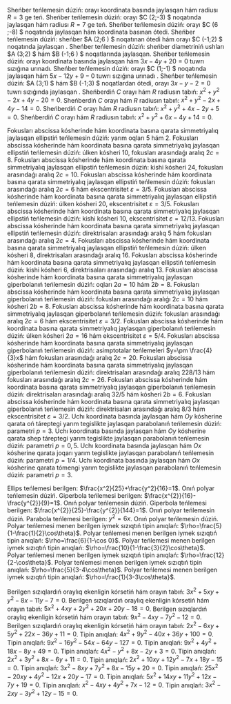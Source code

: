 Sheńber teńlemesin dúziń: orayı koordinata basında jaylasqan hám radiusı $R=3$ ge teń.
Sheńber teńlemesin dúziń: orayı $C (2;-3) $ noqatında jaylasqan hám radiusı $R=7$ ge teń.
Sheńber teńlemesin dúziń: orayı $C (6 ;-8) $ noqatında jaylasqan hám koordinata basınan ótedi.
Sheńber teńlemesin dúziń: sheńber $A (2;6 ) $ noqatınan ótedi hám orayı $C (-1;2) $ noqatında jaylasqan .
Sheńber teńlemesin dúziń: sheńber diametriniń ushları $A (3;2) $ hám $B (-1;6 ) $ noqatlarında jaylasqan.
Sheńber teńlemesin dúziń: orayı koordinata basında jaylasqan hám $3 x-4 y+20=0$ tuwrı sızıǵına urınadı.
Sheńber teńlemesin dúziń: orayı $C (1;-1) $ noqatında jaylasqan hám $5 x-12 y+9 -0$ tuwrı sızıǵına urınadı .
Sheńber teńlemesin dúziń: $A (3;1) $ hám $B (-1;3) $ noqatlardan ótedi, orayı $3 x-y-2=0$ tuwrı sızıǵında jaylasqan .
Sheńberdiń $C$ orayı hám $R$ radiusın tabıń: $x^2+y^2-2 x+4 y-20=0$.
Sheńberdiń $C$ orayı hám $R$ radiusın tabıń: $x^2+y^2-2 x+4 y-14=0$.
Sheńberdiń $C$ orayı hám $R$ radiusın tabıń: $x^2+y^2+4 x-2 y+5=0$.
Sheńberdiń $C$ orayı hám $R$ radiusın tabıń: $x^2+y^2+6 x-4 y+14=0$.

Fokusları abscissa kósherinde hám koordinata basına qarata simmetriyalıq jaylasqan ellipstiń teńlemesin dúziń: yarım oqları 5 hám 2.
Fokusları abscissa kósherinde hám koordinata basına qarata simmetriyalıq jaylasqan ellipstiń teńlemesin dúziń: úlken kósheri $10$, fokusları arasındaǵı aralıq $2 c=8$.
Fokusları abscissa kósherinde hám koordinata basına qarata simmetriyalıq jaylasqan ellipstiń teńlemesin dúziń: kishi kósheri $24$, fokusları arasındaǵı aralıq $2 c=10$.
Fokusları abscissa kósherinde hám koordinata basına qarata simmetriyalıq jaylasqan ellipstiń teńlemesin dúziń: fokusları arasındaǵı aralıq $2 c=6$ hám ekscentrisitet $\varepsilon=3/5$.
Fokusları abscissa kósherinde hám koordinata basına qarata simmetriyalıq jaylasqan ellipstiń teńlemesin dúziń: úlken kósheri $20$, ekscentrisitet $\varepsilon=3/5$.
Fokusları abscissa kósherinde hám koordinata basına qarata simmetriyalıq jaylasqan ellipstiń teńlemesin dúziń: kishi kósheri $10$, ekscentrisitet $\varepsilon=12/13$.
Fokusları abscissa kósherinde hám koordinata basına qarata simmetriyalıq jaylasqan ellipstiń teńlemesin dúziń: direktrisaları arasındaǵı aralıq $5$ hám fokusları arasındaǵı aralıq $2 c=4$.
Fokusları abscissa kósherinde hám koordinata basına qarata simmetriyalıq jaylasqan ellipstiń teńlemesin dúziń: úlken kósheri $8$, direktrisaları arasındaǵı aralıq $16$.
Fokusları abscissa kósherinde hám koordinata basına qarata simmetriyalıq jaylasqan ellipstiń teńlemesin dúziń: kishi kósheri $6$, direktrisaları arasındaǵı aralıq $13$.
Fokusları abscissa kósherinde hám koordinata basına qarata simmetriyalıq jaylasqan giperbolanıń teńlemesin dúziń: oqları $2 a=10$ hám $2 b=8$.
Fokusları abscissa kósherinde hám koordinata basına qarata simmetriyalıq jaylasqan giperbolanıń teńlemesin dúziń: fokusları arasındaǵı aralıǵı $2 c=10$ hám kósheri $2 b=8$.
Fokusları abscissa kósherinde hám koordinata basına qarata simmetriyalıq jaylasqan giperbolanıń teńlemesin dúziń: fokusları arasındaǵı aralıq $2 c=6$ hám ekscentrisitet $\varepsilon=3/2$.
Fokusları abscissa kósherinde hám koordinata basına qarata simmetriyalıq jaylasqan giperbolanıń teńlemesin dúziń: úlken kósheri $2 a=16$ hám ekscentrisitet $\varepsilon=5/4$.
Fokusları abscissa kósherinde hám koordinata basına qarata simmetriyalıq jaylasqan giperbolanıń teńlemesin dúziń: asimptotalar teńlemeleri $y=\pm \frac{4}{3}x$ hám fokusları arasındaǵı aralıq $2 c=20$.
Fokusları abscissa kósherinde hám koordinata basına qarata simmetriyalıq jaylasqan giperbolanıń teńlemesin dúziń: direktrisaları arasındaǵı aralıq $228/13$ hám fokusları arasındaǵı aralıq $2 c=26$.
Fokusları abscissa kósherinde hám koordinata basına qarata simmetriyalıq jaylasqan giperbolanıń teńlemesin dúziń: direktrisaları arasındaǵı aralıq $32/5$ hám kósheri $2 b=6$.
Fokusları abscissa kósherinde hám koordinata basına qarata simmetriyalıq jaylasqan giperbolanıń teńlemesin dúziń: direktrisaları arasındaǵı aralıq $8/3$ hám ekscentrisitet $\varepsilon=3/2$.
Uchı koordinata basında jaylasqan hám $Oy$ kósherine qarata oń táreptegi yarım tegislikte jaylasqan parabolanıń teńlemesin dúziń: parametri $p=3$.
Uchı koordinata basında jaylasqan hám $Oy$ kósherine qarata shep táreptegi yarım tegislikte jaylasqan parabolanıń teńlemesin dúziń: parametri $p=0,5$.
Uchı koordinata basında jaylasqan hám $Ox$ kósherine qarata joqarı yarım tegislikte jaylasqan parabolanıń teńlemesin dúziń: parametri $p=1/4$.
Uchı koordinata basında jaylasqan hám $Ox$ kósherine qarata tómengi yarım tegislikte jaylasqan parabolanıń teńlemesin dúziń: parametri $p=3$.

Ellips teńlemesi berilgen: $\frac{x^2}{25}+\frac{y^2}{16}=1$. Onıń polyar teńlemesin dúziń.
Giperbola teńlemesi berilgen: $\frac{x^{2}}{16}-\frac{y^{2}}{9}=1$. Onıń polyar teńlemesin dúziń.
Giperbola teńlemesi berilgen: $\frac{x^{2}}{25}-\frac{y^{2}}{144}=1$. Onıń polyar teńlemesin dúziń.
Parabola teńlemesi berilgen: $y^2=6 x$. Onıń polyar teńlemesin dúziń.
Polyar teńlemesi menen berilgen iymek sızıqtıń tipin anıqlań: $\rho=\frac{5}{1-\frac{1}{2}\cos\theta}$.
Polyar teńlemesi menen berilgen iymek sızıqtıń tipin anıqlań: $\rho=\frac{6}{1-\cos 0}$.
Polyar teńlemesi menen berilgen iymek sızıqtıń tipin anıqlań: $\rho=\frac{10}{1-\frac{3}{2}\cos\theta}$.
Polyar teńlemesi menen berilgen iymek sızıqtıń tipin anıqlań: $\rho=\frac{12}{2-\cos\theta}$.
Polyar teńlemesi menen berilgen iymek sızıqtıń tipin anıqlań: $\rho=\frac{5}{3-4\cos\theta}$.
Polyar teńlemesi menen berilgen iymek sızıqtıń tipin anıqlań: $\rho=\frac{1}{3-3\cos\theta}$.

Berilgen sızıqlardıń oraylıq ekenligin kórsetiń hám orayın tabıń: $3 x^{2}+5 xy+y^{2}-8 x-11 y-7=0$.
Berilgen sızıqlardıń oraylıq ekenligin kórsetiń hám orayın tabıń: $5 x^{2}+4 xy+2 y^{2}+20 x+20 y-18=0$.
Berilgen sızıqlardıń oraylıq ekenligin kórsetiń hám orayın tabıń: $9 x^{2}-4 xy-7 y^{2}-12=0$.
Berilgen sızıqlardıń oraylıq ekenligin kórsetiń hám orayın tabıń: $2 x^{2}-6 xy+5 y^{2}+22 x-36 y+11=0$.
Tipin anıqlań: $4 x^2+9 y^2-40 x+36 y+100=0$.
Tipin anıqlań: $9 x^{2}-16 y^{2}-54 x-64 y-127=0$.
Tipin anıqlań: $9 x^{2}+4 y^{2}+18 x-8 y+49=0$.
Tipin anıqlań: $4 x^{2}-y^{2}+8 x-2 y+3=0$.
Tipin anıqlań: $2 x^{2}+3 y^{2}+8 x-6 y+11=0$.
Tipin anıqlań: $2 x^{2}+10 xy+12 y^{2}-7 x+18 y-15=0$.
Tipin anıqlań: $3 x^{2}-8 xy+7 y^{2}+8 x-15 y+20=0$.
Tipin anıqlań: $25 x^{2}-20 xy+4 y^{2}-12 x+20 y-17=0$.
Tipin anıqlań: $5 x^{2}+14 xy+11 y^{2}+12 x-7 y+19=0$.
Tipin anıqlań: $x^{2}-4 xy+4 y^{2}+7 x-12=0$.
Tipin anıqlań: $3 x^{2}-2 xy-3 y^{2}+12 y-15=0$.
